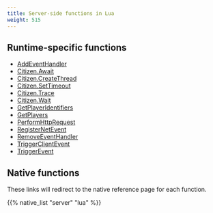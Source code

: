 ```yaml
---
title: Server-side functions in Lua
weight: 515
---
```


## Runtime-specific functions
- [AddEventHandler](/docs/scripting-reference/runtimes/lua/functions/AddEventHandler)
- [Citizen.Await](/docs/scripting-reference/runtimes/lua/functions/Citizen.Await)
- [Citizen.CreateThread](/docs/scripting-reference/runtimes/lua/functions/Citizen.CreateThread)
- [Citizen.SetTimeout](/docs/scripting-reference/runtimes/lua/functions/Citizen.SetTimeout)
- [Citizen.Trace](/docs/scripting-reference/runtimes/lua/functions/Citizen.Trace)
- [Citizen.Wait](/docs/scripting-reference/runtimes/lua/functions/Citizen.Wait)
- [GetPlayerIdentifiers](/docs/scripting-reference/runtimes/lua/functions/GetPlayerIdentifiers)
- [GetPlayers](/docs/scripting-reference/runtimes/lua/functions/GetPlayers)
- [PerformHttpRequest](/docs/scripting-reference/runtimes/lua/functions/PerformHttpRequest)
- [RegisterNetEvent](/docs/scripting-reference/runtimes/lua/functions/RegisterNetEvent)
- [RemoveEventHandler](/docs/scripting-reference/runtimes/lua/functions/RemoveEventHandler)
- [TriggerClientEvent](/docs/scripting-reference/runtimes/lua/functions/TriggerClientEvent)
- [TriggerEvent](/docs/scripting-reference/runtimes/lua/functions/TriggerEvent)

## Native functions
These links will redirect to the native reference page for each function.

{{% native_list "server" "lua" %}}